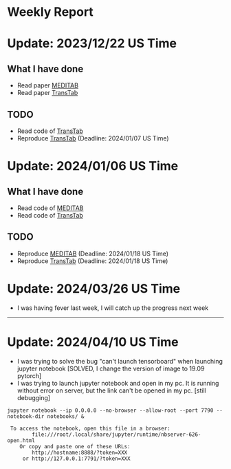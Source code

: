 # Weekly Report

# Update: 2023/12/22 US Time
## What I have done
- Read paper [MEDITAB](https://arxiv.org/pdf/2305.12081.pdf)
- Read paper [TransTab](https://arxiv.org/pdf/2205.09328.pdf)
## TODO
- Read code of [TransTab](https://arxiv.org/pdf/2205.09328.pdf)
- Reproduce [TransTab](https://arxiv.org/pdf/2205.09328.pdf) (Deadline: 2024/01/07 US Time)

# Update: 2024/01/06 US Time
## What I have done
- Read code of [MEDITAB](https://arxiv.org/pdf/2305.12081.pdf)
- Read code of [TransTab](https://arxiv.org/pdf/2205.09328.pdf)

## TODO
- Reproduce [MEDITAB](https://arxiv.org/pdf/2305.12081.pdf) (Deadline: 2024/01/18 US Time)
- Reproduce [TransTab](https://arxiv.org/pdf/2205.09328.pdf) (Deadline: 2024/01/18 US Time)

# Update: 2024/03/26 US Time
- I was having fever last week, I will catch up the progress next week
---
# Update: 2024/04/10 US Time
- I was trying to solve the bug "can't launch tensorboard" when launching jupyter notebook [SOLVED, I change the version of image to 19.09 pytorch]
- I was trying to launch jupyter notebook and open in my pc. It is running without error on server, but the link can't be opened in my pc. [still debugging]
```
jupyter notebook --ip 0.0.0.0 --no-browser --allow-root --port 7790 --notebook-dir notebooks/ &
```
```
 To access the notebook, open this file in a browser:
        file:///root/.local/share/jupyter/runtime/nbserver-626-open.html
    Or copy and paste one of these URLs:
        http://hostname:8888/?token=XXX
     or http://127.0.0.1:7791/?token=XXX
```
